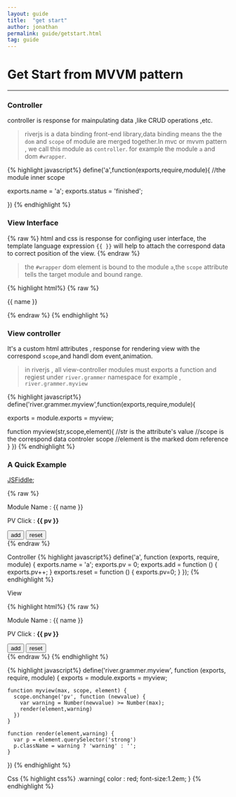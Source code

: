```yaml
---
layout: guide
title:  "get start"
author: jonathan
permalink: guide/getstart.html
tag: guide
---
```



# Get Start from MVVM pattern

-----------------------------
### Controller

controller is response for mainpulating data ,like CRUD operations ,etc.
>riverjs is a data binding front-end library,data binding means the the `dom` and `scope` of module are merged
together.In mvc or mvvm pattern , we call this module as `controller`. for example the module `a` and dom `#wrapper`.

{% highlight javascript%}
define('a',function(exports,require,module){
  //the module inner scope

  exports.name = 'a';
  exports.status = 'finished';

})
{% endhighlight %}

### View Interface 

{% raw %}
html and css is response for configing user interface, the template language expression `{{ }}` will help to attach the 
correspond data to correct position of the view.
{% endraw %}

>the `#wrapper` dom element is bound to the module `a`,the `scope` attribute tells the target
module and bound range.

{% highlight html%}
{% raw %}
<div scope="a" id="wrapper" myview> 
  <p>{{ name }}</p>
</div>
{% endraw %}
{% endhighlight %}


### View controller

It's a custom html attributes , response for rendering view with the correspond `scope`,and handl dom event,animation.

>in riverjs , all view-controller modules must exports a function and regiest under `river.grammer` namespace
for example , `river.grammer.myview`


{% highlight javascript%}
define('river.grammer.myview',function(exports,require,module){

  exports = module.exports = myview;

  function myview(str,scope,element){
    //str is the attribute's  value
    //scope is the correspond data controler scope
    //element is the marked dom reference 
  }
})
{% endhighlight %}


### A Quick Example

[JSFiddle](http://jsfiddle.net/zhning/a7eD7/1/);


{% raw %}
<div class="example">
  <div scope="a" myview="5" >
    <p>Module Name : {{ name }}</p>
    <p>PV Click : <strong> {{ pv }} </strong></p>
    <button jclick="add">add</button>
    <button jclick="reset">reset</button>
  </div>
</div>
{% endraw %}

Controller
{% highlight javascript%}
define('a', function (exports, require, module) {
    exports.name = 'a';
    exports.pv = 0;
    exports.add = function () {
      exports.pv++;
    }
    exports.reset = function () {
      exports.pv=0;
    }
});
{% endhighlight %}

View 

{% highlight html%}
{% raw %}
<div scope="a" myview="5">
  <p>Module Name : {{ name }}</p>
  <p>PV Click : <strong> {{ pv }} </strong></p>
  <button jclick="add">add</button>
  <button jclick="reset">reset</button>
</div>
{% endraw %}
{% endhighlight %}

{% highlight javascript%}
define('river.grammer.myview', function (exports, require, module) {
    exports = module.exports = myview;

    function myview(max, scope, element) {
      scope.onchange('pv', function (newvalue) {
        var warning = Number(newvalue) >= Number(max);
        render(element,warning)
      })
    }

    function render(element,warning) {
      var p = element.querySelector('strong')
      p.className = warning ? 'warning' : '';
    }
})
{% endhighlight %}

Css
{% highlight css%}
.warning{
  color : red;
  font-size:1.2em;
}
{% endhighlight %}
